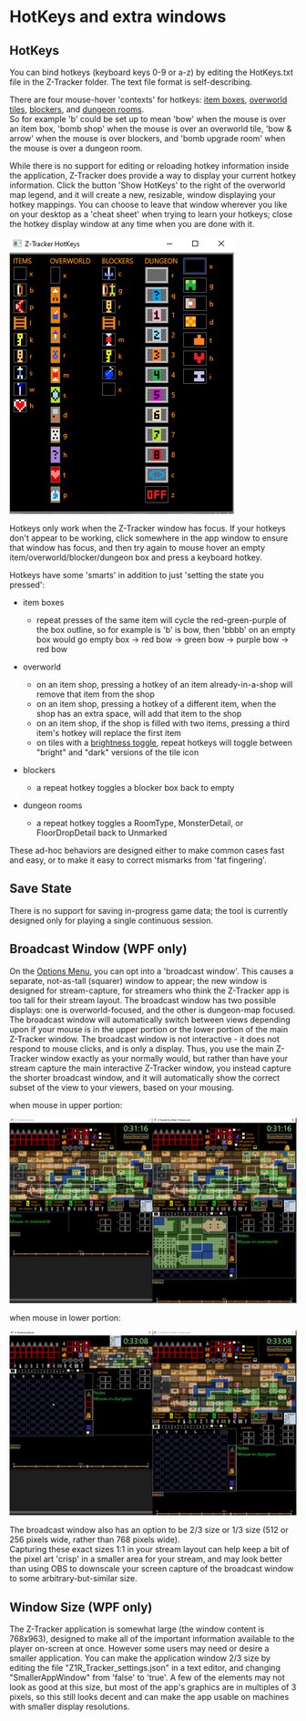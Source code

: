 # HotKeys and extra windows

## <a id="hotkeys"></a> HotKeys

You can bind hotkeys (keyboard keys 0-9 or a-z) by editing the HotKeys.txt file in the Z-Tracker folder.  The text file format is self-describing.

There are four mouse-hover 'contexts' for hotkeys: [item boxes](use.md#item-boxes), [overworld tiles](use.md#main-owm), [blockers](use.md#main-blockers), and [dungeon rooms](use.md#main-dr).  
So for example 'b' could be set up to mean 'bow' when the mouse is over an item box, 'bomb shop' when the mouse is over an overworld tile, 
'bow & arrow' when the mouse is over blockers, and 'bomb upgrade room' when the mouse is over a dungeon room.

While there is no support for editing or reloading hotkey information inside the application, Z-Tracker does provide a way to display your current hotkey
information.  Click the button 'Show HotKeys' to the right of the overworld map legend, and it will create a new, resizable, window displaying your hotkey
mappings.  You can choose to leave that window wherever you like on your desktop as a 'cheat sheet' when trying to learn your hotkeys; close the hotkey
display window at any time when you are done with it.

![screenshot](screenshots/hotkey-cheat-sheet-example.png)

Hotkeys only work when the Z-Tracker window has focus.  If your hotkeys don't appear to be working, click somewhere in the app window to ensure that window 
has focus, and then try again to mouse hover an empty item/overworld/blocker/dungeon box and press a keyboard hotkey.

Hotkeys have some 'smarts' in addition to just 'setting the state you pressed':

 - item boxes
    - repeat presses of the same item will cycle the red-green-purple of the box outline, so for example is 'b' is bow, then 'bbbb' on an empty box would go
      empty box -> red bow -> green bow -> purple bow -> red bow

 - overworld
    - on an item shop, pressing a hotkey of an item already-in-a-shop will remove that item from the shop
    - on an item shop, pressing a hotkey of a different item, when the shop has an extra space, will add that item to the shop
    - on an item shop, if the shop is filled with two items, pressing a third item's hotkey will replace the first item
    - on tiles with a [brightness toggle](use.md#ow-map-tile-brightness), repeat hotkeys will toggle between "bright" and "dark" versions of the tile icon

 - blockers
    - a repeat hotkey toggles a blocker box back to empty

 - dungeon rooms
    - a repeat hotkey toggles a RoomType, MonsterDetail, or FloorDropDetail back to Unmarked

These ad-hoc behaviors are designed either to make common cases fast and easy, or to make it easy to correct mismarks from 'fat fingering'.


## <a id="save-state"></a> Save State

There is no support for saving in-progress game data; the tool is currently designed only for playing a single continuous session.


## <a id="broadcast-window"></a> Broadcast Window (WPF only)

On the [Options Menu](use.md#main-om), you can opt into a 'broadcast window'.  This causes a separate, not-as-tall (squarer) window to appear; the new window is designed 
for stream-capture, for streamers who think the Z-Tracker app is too tall for their stream layout.  The broadcast window has two possible displays: one is 
overworld-focused, and the other is dungeon-map focused.  The broadcast window will automatically switch between views depending upon if your mouse is in 
the upper portion or the lower portion of the main Z-Tracker window.  The broadcast window is not interactive - it does not respond to mouse clicks, and is 
only a display.  Thus, you use the main Z-Tracker window exactly as your normally would, but rather than have your stream capture the main interactive Z-Tracker 
window, you instead capture the shorter broadcast window, and it will automatically show the correct subset of the view to your viewers, based on your mousing.

when mouse in upper portion:

![Broadcast overworld screenshot](screenshots/broadcast-overworld.png) 

when mouse in lower portion:

![Broadcast dungeon screenshot](screenshots/broadcast-dungeon.png)

The broadcast window also has an option to be 2/3 size or 1/3 size (512 or 256 pixels wide, rather than 768 pixels wide).  
Capturing these exact sizes 1:1 in your stream layout can help keep a bit of the pixel art 'crisp' in a smaller area for your stream, and may look better than 
using OBS to downscale your screen capture of the broadcast window to some arbitrary-but-similar size.


## <a id="window-size"></a> Window Size (WPF only)

The Z-Tracker application is somewhat large (the window content is 768x963), designed to make all of the important information available to the player on-screen 
at once.  However some users may need or desire a smaller application.  You can make the application window 2/3 size by editing the file 
"Z1R_Tracker_settings.json" in a text editor, and changing "SmallerAppWindow" from 'false' to 'true'.  A few of the elements may not look as good at this size,
but most of the app's graphics are in multiples of 3 pixels, so this still looks decent and can make the app usable on machines with smaller display resolutions.

